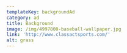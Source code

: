 ```yaml
---
templateKey: backgroundAd
category: ad
title: Background
image: /img/4997800-baseball-wallpaper.jpg
link: 'http://www.classactsports.com/'
alt: grass
---
```


